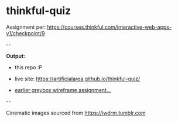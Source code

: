 # thinkful-quiz

Assignment per: https://courses.thinkful.com/interactive-web-apps-v1/checkpoint/9

--

**Output:**
* this repo :P
* live site: https://artificialarea.github.io/thinkful-quiz/

* [earlier greybox wireframe assignment...](https://gist.github.com/artificialarea/172b518671b0835da32d7742ded26e46)

--

Cinematic images sourced from https://iwdrm.tumblr.com


